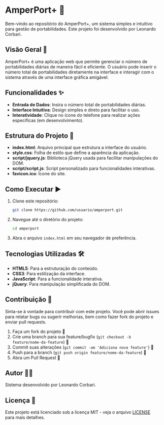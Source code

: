 # AmperPort+ 🚀

Bem-vindo ao repositório do AmperPort+, um sistema simples e intuitivo para gestão de portabilidades. Este projeto foi desenvolvido por Leonardo Corbari.

## Visão Geral 📝

AmperPort+ é uma aplicação web que permite gerenciar o número de portabilidades diárias de maneira fácil e eficiente. O usuário pode inserir o número total de portabilidades diretamente na interface e interagir com o sistema através de uma interface gráfica amigável.

## Funcionalidades ✨

- **Entrada de Dados**: Insira o número total de portabilidades diárias.
- **Interface Intuitiva**: Design simples e direto para facilitar o uso.
- **Interatividade**: Clique no ícone do telefone para realizar ações específicas (em desenvolvimento).

## Estrutura do Projeto 📁

- **index.html**: Arquivo principal que estrutura a interface do usuário.
- **style.css**: Folha de estilo que define a aparência da aplicação.
- **script/jquery.js**: Biblioteca jQuery usada para facilitar manipulações do DOM.
- **script/script.js**: Script personalizado para funcionalidades interativas.
- **favicon.ico**: Ícone do site.

## Como Executar ▶️

1. Clone este repositório:
    ```sh
    git clone https://github.com/usuario/amperport.git
    ```

2. Navegue até o diretório do projeto:
    ```sh
    cd amperport
    ```

3. Abra o arquivo `index.html` em seu navegador de preferência.

## Tecnologias Utilizadas 🛠️

- **HTML5**: Para a estruturação do conteúdo.
- **CSS3**: Para estilização da interface.
- **JavaScript**: Para a funcionalidade interativa.
- **jQuery**: Para manipulação simplificada do DOM.

## Contribuição 🤝

Sinta-se à vontade para contribuir com este projeto. Você pode abrir issues para relatar bugs ou sugerir melhorias, bem como fazer fork do projeto e enviar pull requests.

1. Faça um fork do projeto 🍴
2. Crie uma branch para sua feature/bugfix (`git checkout -b feature/nome-da-feature`) 🌿
3. Commit suas alterações (`git commit -am 'Adiciona nova feature'`) 💬
4. Push para a branch (`git push origin feature/nome-da-feature`) 🚀
5. Abra um Pull Request 🔄

## Autor 👨‍💻

Sistema desenvolvido por Leonardo Corbari.

## Licença 📜

Este projeto está licenciado sob a licença MIT - veja o arquivo [LICENSE](LICENSE) para mais detalhes.
